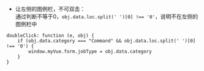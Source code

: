 * 让左侧的图例栏，不可双击：  
通过判断不等于0，`obj.data.loc.split(' ')[0] !== '0'`，说明不在左侧的图例栏中
```
doubleClick: function (e, obj) {
    if (obj.data.category === "Command" && obj.data.loc.split(' ')[0] !== '0') {
        window.myVue.form.jobType = obj.data.category
    }
}
```